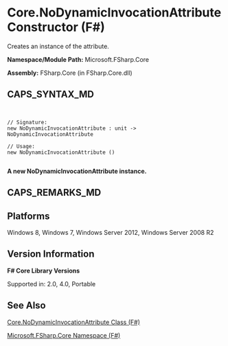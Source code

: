 # Core.NoDynamicInvocationAttribute Constructor (F#)

Creates an instance of the attribute.

**Namespace/Module Path:** Microsoft.FSharp.Core

**Assembly:** FSharp.Core (in FSharp.Core.dll)


## CAPS_SYNTAX_MD



```


// Signature:
new NoDynamicInvocationAttribute : unit -> NoDynamicInvocationAttribute

// Usage:
new NoDynamicInvocationAttribute ()


```


**A new NoDynamicInvocationAttribute instance.**
## CAPS_REMARKS_MD

## Platforms
Windows 8, Windows 7, Windows Server 2012, Windows Server 2008 R2


## Version Information
**F# Core Library Versions**

Supported in: 2.0, 4.0, Portable




## See Also
[Core.NoDynamicInvocationAttribute Class &#40;F&#35;&#41;](Core.NoDynamicInvocationAttribute+Class+%28F%23%29.md)

[Microsoft.FSharp.Core Namespace &#40;F&#35;&#41;](Microsoft.FSharp.Core+Namespace+%28F%23%29.md)

